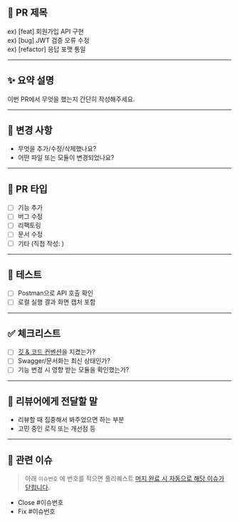 ## 📌 PR 제목
ex) [feat] 회원가입 API 구현  
ex) [bug] JWT 검증 오류 수정  
ex) [refactor] 응답 포맷 통일

---

## ✨ 요약 설명
이번 PR에서 무엇을 했는지 간단히 작성해주세요.

---

## 🧾 변경 사항
- 무엇을 추가/수정/삭제했나요?
- 어떤 파일 또는 모듈이 변경되었나요?

---

## 📂 PR 타입
- [ ] 기능 추가
- [ ] 버그 수정
- [ ] 리팩토링
- [ ] 문서 수정
- [ ] 기타 (직접 작성: )

---

## 🧪 테스트
- [ ] Postman으로 API 호출 확인
- [ ] 로컬 실행 결과 화면 캡처 포함

---

## ✅ 체크리스트
- [ ] [깃 & 코드 컨벤션](https://shadow-impatiens-f13.notion.site/Git-Code-215564d8d2a780f186e3f562dc687a2f)을 지켰는가?
- [ ] Swagger/문서화는 최신 상태인가?
- [ ] 기능 변경 시 영향 받는 모듈을 확인했는가?

---

## 💬 리뷰어에게 전달할 말
- 리뷰할 때 집중해서 봐주었으면 하는 부분
- 고민 중인 로직 또는 개선점 등

---

## 🔗 관련 이슈
> 아래 `이슈번호` 에 번호를 적으면 풀리퀘스트 [머지 완료 시 자동으로 해당 이슈가 닫힙니다](https://docs.github.com/en/issues/tracking-your-work-with-issues/using-issues/linking-a-pull-request-to-an-issue). 

- Close #이슈번호
- Fix #이슈번호